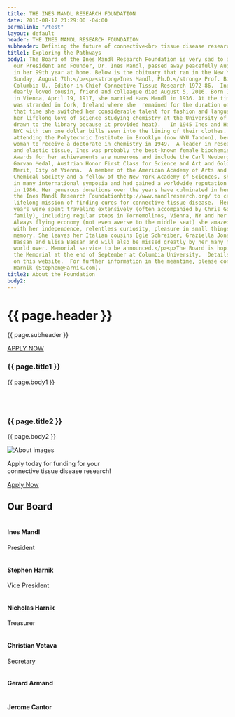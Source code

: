 ```yaml
---
title: THE INES MANDL RESEARCH FOUNDATION
date: 2016-08-17 21:29:00 -04:00
permalink: "/test"
layout: default
header: THE INES MANDL RESEARCH FOUNDATION
subheader: Defining the future of connective<br> tissue disease research
title1: Exploring the Pathways
body1: The Board of the Ines Mandl Research Foundation is very sad to announce that
  our President and Founder, Dr. Ines Mandl, passed away peacefully August 5, 2016
  in her 99th year at home. Below is the obituary that ran in the New York Times on
  Sunday, August 7th:</p><p><strong>Ines Mandl, Ph.D.</strong> Prof. Biochemistry,
  Columbia U., Editor-in–Chief Connective Tissue Research 1972-86.  Ines Mandl, a
  dearly loved cousin, friend and colleague died August 5, 2016. Born Ines Hochmuth
  in Vienna, April 19, 1917, she married Hans Mandl in 1936. At the time of the Anschluss,she
  was stranded in Cork, Ireland where she  remained for the duration of the War. During
  that time she switched her considerable talent for fashion and languages to begin
  her lifelong love of science studying chemistry at the University of Cork (she was
  drawn to the library because it provided heat).   In 1945 Ines and Hans flew to
  NYC with ten one dollar bills sewn into the lining of their clothes. She soon began
  attending the Polytechnic Institute in Brooklyn (now NYU Tandon), becoming the first
  woman to receive a doctorate in chemistry in 1949.  A leader in research on enzymes
  and elastic tissue, Ines was probably the best-known female biochemist of her generation.
  Awards for her achievements are numerous and include the Carl Neuberg Medal, the
  Garvan Medal, Austrian Honor First Class for Science and Art and Golden Honor for
  Merit, City of Vienna.  A member of the American Academy of Arts and Sciences, American
  Chemical Society and a fellow of the New York Academy of Sciences, she participated
  in many international symposia and had gained a worldwide reputation when she retired
  in 1986. Her generous donations over the years have culminated in her creation of
  the Ines Mandl Research Foundationhttp://www.mandlresearch.org/ to carry on her
  lifelong mission of finding cures for connective tissue disease.  Her retirement
  years were spent traveling extensively (often accompanied by Chris Gorton and his
  family), including regular stops in Torremolinos, Vienna, NY and her beloved Maui.
  Always flying economy (not even averse to the middle seat) she amazed her friends
  with her independence, relentless curiosity, pleasure in small things and encyclopedic
  memory. She leaves her Italian cousins Egle Schreiber, Graziella Jona, Marianne
  Bassan and Elisa Bassan and will also be missed greatly by her many friends the
  world over. Memorial service to be announced.</p><p>The Board is hoping to schedule
  the Memorial at the end of September at Columbia University.  Details will be posted
  on this website.  For further information in the meantime, please contact Steve
  Harnik (Stephen@Harnik.com).
title2: About the Foundation
body2: 
---
```


<!-- Start Header Section -->
<div class="banner">
    <div class="overlay">
        <div class="container">
            <div class="intro-text">
                <h1> {{ page.header }}</h1>
                <p>{{ page.subheader }}</p>
                <a href="apply" class="page-scroll btn btn-primary">APPLY NOW</a>
            </div>
        </div>
    </div>
</div>
<!-- End Header Section -->


<!-- Start About Us Section -->
<section id="about-section" class="about-section">
    <div class="container">
        <div class="row">
            <div class="col-md-12">
                <div class="section-heading-2">
                    <h3 class="about-section-title">
                        <span>{{ page.title1 }}</span>
                    </h3>
                </div>
            </div>
        </div>
        <div class="row">
            <div class="col-md-12">
                <div class="about-text">
                    <p>{{ page.body1 }}</p>
                </div>
            </div>
        </div>
        <br/>
        <br/>
        <div class="row">
            <div class="col-md-12">
                <div class="section-heading-2">
                    <h3 class="about-section-title">
                        <span>{{ page.title2 }}</span>
                    </h3>
                </div>
            </div>
        </div>
        <div class="row">
            <div class="col-md-7">
                <div class="about-text">
                    <p>{{ page.body2 }}</p>
                </div>
            </div>
            <div class="col-md-5">
                <div class="about-img">
                    <img src="/images/ines.jpg" class="img-responsive" alt="About images">
                </div>
            </div> 
        </div>
    </div>
</section>
    
    
<!-- Start Call to Action Section -->
<section class="call-to-action">
    <div class="container">
        <div class="row">
            <div class="col-md-12 wow zoomIn" data-wow-duration="2s" data-wow-delay="300ms">
                <p>Apply today for funding for your<br>connective tissue disease research!</p>
                <a href="apply" class="page-scroll btn btn-primary">Apply Now</a>
            </div>
        </div>
    </div>
</section>
<!-- End Call to Action Section -->
    
    
    
    
<!-- Start Team Member Section -->
<section id="team-section">
    <div class="container">
        <div class="row">
            <div class="col-md-12">
                <div class="section-title text-center wow fadeInDown" data-wow-duration="2s" data-wow-delay="50ms">
                    <h2>Our Board</h2>
                </div>                        
            </div>
        </div>
        <div class="row">
            <div class="col-md-3 wow fadeInLeft" data-wow-duration="2s" data-wow-delay="300ms">
                <div class="team-member">
                    <img src="/images/team/ines.jpg" class="img-responsive" alt="">
                    <div class="team-details">
                        <h4>Ines Mandl</h4>
                        <p>President</p>
                    </div>
                </div>
            </div><!-- /.col-md-3 -->
            <div class="col-md-3 wow fadeInLeft" data-wow-duration="2s" data-wow-delay="600ms">
                <div class="team-member">
                    <img src="/images/team/stephen.jpg" class="img-responsive" alt="">
                    <div class="team-details">
                        <h4>Stephen Harnik</h4>
                        <p>Vice President</p>
                    </div>
                </div>
            </div><!-- /.col-md-3 -->
            <div class="col-md-3 wow fadeInLeft" data-wow-duration="2s" data-wow-delay="900ms">
                <div class="team-member">
                    <img src="/images/team/nick.jpg" class="img-responsive" alt="">
                    <div class="team-details">
                        <h4>Nicholas Harnik</h4>
                        <p>Treasurer</p>
                    </div>
                </div>
            </div><!-- /.col-md-3 -->
            <div class="col-md-3 wow fadeInLeft" data-wow-duration="2s" data-wow-delay="1200ms">
                <div class="team-member">
                    <img src="/images/team/christian.jpg" class="img-responsive" alt="">
                    <div class="team-details">
                        <h4>Christian Votava</h4>
                        <p>Secretary</p>
                    </div>
                </div>
            </div><!-- /.col-md-3 -->
            <div class="col-md-3 wow fadeInLeft" data-wow-duration="2s" data-wow-delay="1200ms">
                <div class="team-member">
                    <img src="/images/team/gerard.jpg" class="img-responsive" alt="">
                    <div class="team-details">
                        <h4>Gerard Armand</h4>
                        <!-- <p>Secretary</p> -->
                    </div>
                </div>
            </div><!-- /.col-md-3 -->
            <div class="col-md-3 wow fadeInLeft" data-wow-duration="2s" data-wow-delay="1200ms">
                <div class="team-member">
                    <img src="/images/team/jerome.jpg" class="img-responsive" alt="">
                    <div class="team-details">
                        <h4>Jerome Cantor</h4>
                        <!-- <p>Secretary</p> -->
                    </div>
                </div>
            </div><!-- /.col-md-3 -->
        </div>
        <!-- <div class="row">
            <div class="col-md-12">
                <p>Not pictured: Gerard Armand & Jerome Cantor</p>                        
            </div>
        </div> -->
    </div>
</section>
<!-- End Team Member Section -->

